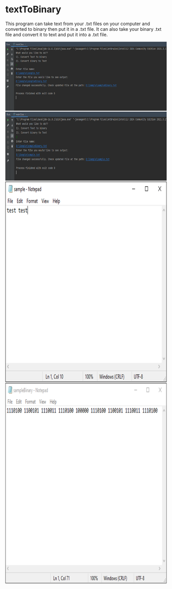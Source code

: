 # textToBinary
This program can take text from your .txt files on your computer and converted to binary then put it in a .txt file. 
It can also take your binary .txt file and convert it to text and put it into a .txt file. 

<img src="images/convert_to_Binary_1.PNG" width ="600" height="215" >
<img src="images/convert_to_Binary_2.PNG" width ="600" height="215" >
<img src="images/convert_to_Binary_3.PNG" width ="600" height="625" >
<img src="images/convert_to_Binary_4.PNG" width ="600" height="625" >
